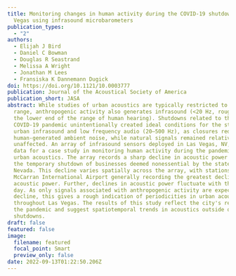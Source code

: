 ```yaml
---
title: Monitoring changes in human activity during the COVID-19 shutdown in Las
  Vegas using infrasound microbarometers
publication_types:
  - "2"
authors:
  - Elijah J Bird
  - Daniel C Bowman
  - Douglas R Seastrand
  - Melissa A Wright
  - Jonathan M Lees
  - Fransiska K Dannemann Dugick
doi: https://doi.org/10.1121/10.0003777
publication: Journal of the Acoustical Society of America
publication_short: JASA
abstract: While studies of urban acoustics are typically restricted to the audio
  range, anthropogenic activity also generates infrasound (<20 Hz, roughly at
  the lower end of the range of human hearing). Shutdowns related to the
  COVID-19 pandemic unintentionally created ideal conditions for the study of
  urban infrasound and low frequency audio (20–500 Hz), as closures reduced
  human-generated ambient noise, while natural signals remained relatively
  unaffected. An array of infrasound sensors deployed in Las Vegas, NV, provides
  data for a case study in monitoring human activity during the pandemic through
  urban acoustics. The array records a sharp decline in acoustic power following
  the temporary shutdown of businesses deemed nonessential by the state of
  Nevada. This decline varies spatially across the array, with stations close to
  McCarran International Airport generally recording the greatest declines in
  acoustic power. Further, declines in acoustic power fluctuate with the time of
  day. As only signals associated with anthropogenic activity are expected to
  decline, this gives a rough indication of periodicities in urban acoustics
  throughout Las Vegas. The results of this study reflect the city's response to
  the pandemic and suggest spatiotemporal trends in acoustics outside of
  shutdowns.
draft: false
featured: false
image:
  filename: featured
  focal_point: Smart
  preview_only: false
date: 2022-09-13T01:22:50.206Z
---
```

